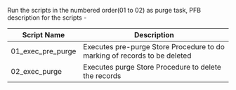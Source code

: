 Run the scripts in the numbered order(01 to 02) as purge task, PFB description for the scripts - 

|Script Name| Description|
|---|---|
01_exec_pre_purge | Executes pre-purge Store Procedure to do marking of records to be deleted |
02_exec_purge | Executes purge Store Procedure to delete the records |